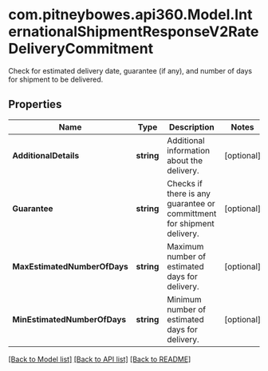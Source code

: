 # com.pitneybowes.api360.Model.InternationalShipmentResponseV2RateDeliveryCommitment
Check for estimated delivery date, guarantee (if any), and number of days for shipment to be delivered.

## Properties

Name | Type | Description | Notes
------------ | ------------- | ------------- | -------------
**AdditionalDetails** | **string** | Additional information about the delivery. | [optional] 
**Guarantee** | **string** | Checks if there is any guarantee or committment for shipment delivery. | [optional] 
**MaxEstimatedNumberOfDays** | **string** | Maximum number of estimated days for delivery. | [optional] 
**MinEstimatedNumberOfDays** | **string** | Minimum number of estimated days for delivery. | [optional] 

[[Back to Model list]](../../README.md#documentation-for-models) [[Back to API list]](../../README.md#documentation-for-api-endpoints) [[Back to README]](../../README.md)

